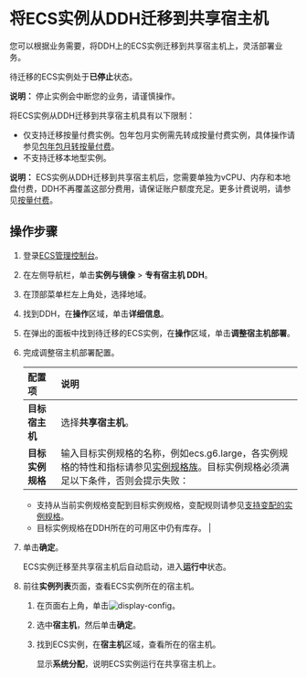 # 将ECS实例从DDH迁移到共享宿主机

您可以根据业务需要，将DDH上的ECS实例迁移到共享宿主机上，灵活部署业务。

待迁移的ECS实例处于**已停止**状态。

**说明：** 停止实例会中断您的业务，请谨慎操作。

将ECS实例从DDH迁移到共享宿主机具有以下限制：

-   仅支持迁移按量付费实例。包年包月实例需先转成按量付费实例，具体操作请参见[包年包月转按量付费](/cn.zh-CN/产品定价/转换计费方式/包年包月转按量付费.md)。
-   不支持迁移本地型实例。

**说明：** ECS实例从DDH迁移到共享宿主机后，您需要单独为vCPU、内存和本地盘付费，DDH不再覆盖这部分费用，请保证账户额度充足。更多计费说明，请参见[按量付费](/cn.zh-CN/产品定价/计费方式/按量付费.md)。

## 操作步骤

1.  登录[ECS管理控制台](https://ecs.console.aliyun.com)。

2.  在左侧导航栏，单击**实例与镜像** \> **专有宿主机 DDH**。

3.  在顶部菜单栏左上角处，选择地域。

4.  找到DDH，在**操作**区域，单击**详细信息**。

5.  在弹出的面板中找到待迁移的ECS实例，在**操作**区域，单击**调整宿主机部署**。

6.  完成调整宿主机部署配置。

    |配置项|说明|
    |:--|:-|
    |**目标宿主机**|选择**共享宿主机**。|
    |**目标实例规格**|输入目标实例规格的名称，例如ecs.g6.large，各实例规格的特性和指标请参见[实例规格族](/cn.zh-CN/实例/实例规格族.md)。目标实例规格必须满足以下条件，否则会提示失败：

    -   支持从当前实例规格变配到目标实例规格，变配规则请参见[支持变配的实例规格](/cn.zh-CN/实例/升降配实例/支持变配的实例规格.md)。
    -   目标实例规格在DDH所在的可用区中仍有库存。 |

7.  单击**确定**。

    ECS实例迁移至共享宿主机后自动启动，进入**运行中**状态。

8.  前往**实例列表**页面，查看ECS实例所在的宿主机。

    1.  在页面右上角，单击![display-config](https://static-aliyun-doc.oss-cn-hangzhou.aliyuncs.com/assets/img/zh-CN/6634341061/p171315.png)。

    2.  选中**宿主机**，然后单击**确定**。

    3.  找到ECS实例，在**宿主机**区域，查看所在的宿主机。

        显示**系统分配**，说明ECS实例运行在共享宿主机上。


